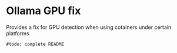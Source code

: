 # Ollama GPU fix
Provides a fix for GPU detection when using cotainers under certain platforms

`#todo: complete README`